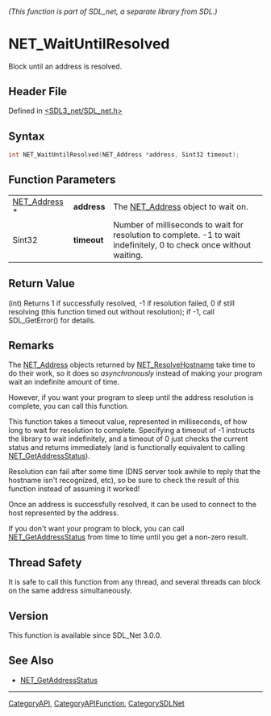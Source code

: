 ###### (This function is part of SDL_net, a separate library from SDL.)
# NET_WaitUntilResolved

Block until an address is resolved.

## Header File

Defined in [<SDL3_net/SDL_net.h>](https://github.com/libsdl-org/SDL_net/blob/main/include/SDL3_net/SDL_net.h)

## Syntax

```c
int NET_WaitUntilResolved(NET_Address *address, Sint32 timeout);
```

## Function Parameters

|                              |             |                                                                                                                      |
| ---------------------------- | ----------- | -------------------------------------------------------------------------------------------------------------------- |
| [NET_Address](NET_Address) * | **address** | The [NET_Address](NET_Address) object to wait on.                                                                    |
| Sint32                       | **timeout** | Number of milliseconds to wait for resolution to complete. -1 to wait indefinitely, 0 to check once without waiting. |

## Return Value

(int) Returns 1 if successfully resolved, -1 if resolution failed, 0 if
still resolving (this function timed out without resolution); if -1, call
SDL_GetError() for details.

## Remarks

The [NET_Address](NET_Address) objects returned by
[NET_ResolveHostname](NET_ResolveHostname) take time to do their work, so
it does so _asynchronously_ instead of making your program wait an
indefinite amount of time.

However, if you want your program to sleep until the address resolution is
complete, you can call this function.

This function takes a timeout value, represented in milliseconds, of how
long to wait for resolution to complete. Specifying a timeout of -1
instructs the library to wait indefinitely, and a timeout of 0 just checks
the current status and returns immediately (and is functionally equivalent
to calling [NET_GetAddressStatus](NET_GetAddressStatus)).

Resolution can fail after some time (DNS server took awhile to reply that
the hostname isn't recognized, etc), so be sure to check the result of this
function instead of assuming it worked!

Once an address is successfully resolved, it can be used to connect to the
host represented by the address.

If you don't want your program to block, you can call
[NET_GetAddressStatus](NET_GetAddressStatus) from time to time until you
get a non-zero result.

## Thread Safety

It is safe to call this function from any thread, and several threads can
block on the same address simultaneously.

## Version

This function is available since SDL_Net 3.0.0.

## See Also

- [NET_GetAddressStatus](NET_GetAddressStatus)

----
[CategoryAPI](CategoryAPI), [CategoryAPIFunction](CategoryAPIFunction), [CategorySDLNet](CategorySDLNet)

